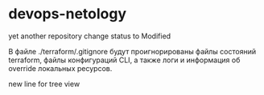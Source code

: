 # devops-netology
yet another repository
change status to Modified

В файле ./terraform/.gitignore будут проигнорированы файлы состояний terraform, файлы конфигураций CLI, а также логи и информация об override локальных ресурсов.

new line for tree view



